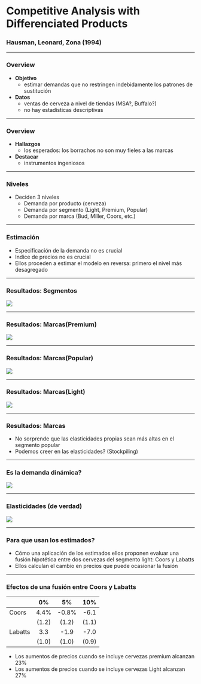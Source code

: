 # Competitive Analysis with Differenciated Products
### Hausman, Leonard, Zona (1994)

---

### Overview

- **Objetivo**  
    - estimar demandas que no restringen indebidamente los patrones de sustitución
- **Datos**  
    - ventas de cerveza a nivel de tiendas (MSA?, Buffalo?)
    - no hay estadísticas descriptivas
    
--- 

### Overview
- **Hallazgos**
    - los esperados: los borrachos no son muy fieles a las marcas
- **Destacar**
    - instrumentos ingeniosos
    
    
---

### Niveles

- Deciden 3 niveles  
    - Demanda por producto (cerveza)
    - Demanda por segmento (Light, Premium, Popular)
    - Demanda por marca (Bud, Miller, Coors, etc.)

---

### Estimación

- Especificación de la demanda no es crucial
- Indice de precios no es crucial
- Ellos proceden a estimar el modelo en reversa: primero el nivel más desagregado

---





### Resultados: Segmentos

![](https://i.imgur.com/ohsWduG.png)


---

### Resultados: Marcas(Premium)

![](https://i.imgur.com/IBRCicx.png)

---


### Resultados: Marcas(Popular)

![](https://i.imgur.com/TMyliYy.png)

---


### Resultados: Marcas(Light)

![](https://i.imgur.com/6c5x616.png)


---

### Resultados: Marcas

- No sorprende que las elasticidades propias sean más altas en el segmento popular
- Podemos creer en las elasticidades? (Stockpiling)


---


### Es la demanda dinámica?

![](https://i.imgur.com/EZPpYH3.png)

---

### Elasticidades (de verdad)

![](https://i.imgur.com/hGjtyxc.png)

---


### Para que usan los estimados?

- Cómo una aplicación de los estimados ellos proponen evaluar una fusión hipotética entre dos cervezas del segmento light: Coors y Labatts
- Ellos calculan el cambio en precios que puede ocasionar la fusión

---

### Efectos de una fusión entre Coors y Labatts
||0%|5%|10%|
|:---|:---:|:---:|:---:|
|Coors|4.4%|-0.8%|-6.1
||(1.2)|(1.2)|(1.1)|
|Labatts|3.3|-1.9|-7.0||
||(1.0)|(1.0)|(0.9)|

- Los aumentos de precios cuando se incluye cervezas premium alcanzan 23%
- Los aumentos de precios cuando se incluye cervezas Light  alcanzan 27%




